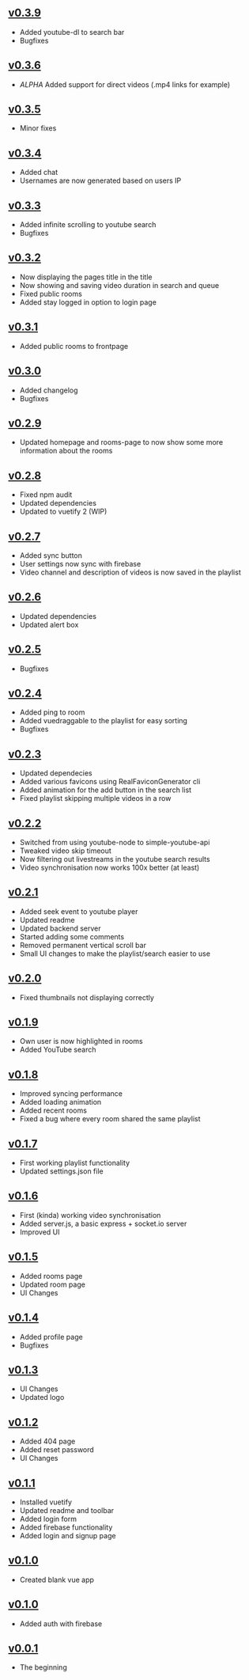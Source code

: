## [v0.3.9](https://github.com/Delivator/sync-video/commits/master)
- Added youtube-dl to search bar
- Bugfixes

## [v0.3.6](https://github.com/Delivator/sync-video/commit/a62b7bd7d87ce9ee15beaf8627fb0c08c3213d92)
- *ALPHA* Added support for direct videos (.mp4 links for example)
  
## [v0.3.5](https://github.com/Delivator/sync-video/commit/0b6f189e8f05fc71a9d8727152dc4fcd07240e44)
- Minor fixes

## [v0.3.4](https://github.com/Delivator/sync-video/commit/6a8d3732dc9462b1eea54dcbea368e9445ca794b)
- Added chat
- Usernames are now generated based on users IP

## [v0.3.3](https://github.com/Delivator/sync-video/commit/4990ddb08835020a3eb98057de505c784ed8cfee)
- Added infinite scrolling to youtube search
- Bugfixes

## [v0.3.2](https://github.com/Delivator/sync-video/commit/89c430ebd8950a31a9b31b522c4bb7d8a0c5589c)
- Now displaying the pages title in the title
- Now showing and saving video duration in search and queue
- Fixed public rooms
- Added stay logged in option to login page

## [v0.3.1](https://github.com/Delivator/sync-video/commit/6a62bd61f4ee891170a4d97d008d1b296f39614b)
- Added public rooms to frontpage

## [v0.3.0](https://github.com/Delivator/sync-video/commit/f0eb081d45fc072225cd30c0a57a4215366c0638)
- Added changelog
- Bugfixes

## [v0.2.9](https://github.com/Delivator/sync-video/commit/3e6e9f86d711f2649e9368497e66dd6937e6d9ed)
- Updated homepage and rooms-page to now show some more information about the rooms

## [v0.2.8](https://github.com/Delivator/sync-video/commit/ba96c54acc4f488a9035c9ea4fb060429935675f)
- Fixed npm audit
- Updated dependencies
- Updated to vuetify 2 (WIP)

## [v0.2.7](https://github.com/Delivator/sync-video/commit/d21accedc80c90156c0bcff65a7a21a19ab1a6fa)
- Added sync button
- User settings now sync with firebase
- Video channel and description of videos is now saved in the playlist


## [v0.2.6](https://github.com/Delivator/sync-video/commit/dc3bd4a0badb05b6afa4d2384fab5580dc748169)
- Updated dependencies
- Updated alert box

## [v0.2.5](https://github.com/Delivator/sync-video/commit/13526e94c43d3b2430824ba40b1ae36ef75d6a61)
- Bugfixes

## [v0.2.4](https://github.com/Delivator/sync-video/commit/5dd9dd777c459ec705c08e77a45245d39e68ba41)
- Added ping to room
- Added vuedraggable to the playlist for easy sorting
- Bugfixes

## [v0.2.3](https://github.com/Delivator/sync-video/commit/68041772b4d835548cf326458f6446b857b85e25)
- Updated dependecies
- Added various favicons using RealFaviconGenerator cli
- Added animation for the add button in the search list
- Fixed playlist skipping multiple videos in a row

## [v0.2.2](https://github.com/Delivator/sync-video/commit/9a083d422349f7671f883393765ef175bf37daf2)
- Switched from using youtube-node to simple-youtube-api
- Tweaked video skip timeout
- Now filtering out livestreams in the youtube search results
- Video synchronisation now works 100x better (at least)

## [v0.2.1](https://github.com/Delivator/sync-video/commit/545e49caab3d8937f5aeab72c70012121c303845)
- Added seek event to youtube player
- Updated readme
- Updated backend server
- Started adding some comments
- Removed permanent vertical scroll bar
- Small UI changes to make the playlist/search easier to use

## [v0.2.0](https://github.com/Delivator/sync-video/commit/82203716d61df8b38b6ea5af914c92970a6d116d)
- Fixed thumbnails not displaying correctly

## [v0.1.9](https://github.com/Delivator/sync-video/commit/168080b62a6fe00c837496ae8126e68fe660e012)
- Own user is now highlighted in rooms
- Added YouTube search

## [v0.1.8](https://github.com/Delivator/sync-video/commit/7728e64bfea297436a8c47262001dce6155bde04)
- Improved syncing performance
- Added loading animation
- Added recent rooms
- Fixed a bug where every room shared the same playlist

## [v0.1.7](https://github.com/Delivator/sync-video/commit/ad09e154537584006bfbd7d30bc4409c4d329076)
- First working playlist functionality
- Updated settings.json file

## [v0.1.6](https://github.com/Delivator/sync-video/commit/a93b10fa9980f6e3f5079724d1865b0239ca4ecd)
- First (kinda) working video synchronisation
- Added server.js, a basic express + socket.io server
- Improved UI

## [v0.1.5](https://github.com/Delivator/sync-video/commit/c7092b8e4e32a0813cbfc0053a0bb2f941a8fe2b)
- Added rooms page
- Updated room page
- UI Changes

## [v0.1.4](https://github.com/Delivator/sync-video/commit/3fcb4fa1b0000b2084943b6bba5740bf97808c7a)
- Added profile page
- Bugfixes

## [v0.1.3](https://github.com/Delivator/sync-video/commit/606f6220663d80dd640ddb46e823990cf8254daf)
- UI Changes
- Updated logo

## [v0.1.2](https://github.com/Delivator/sync-video/commit/5e6754a7c04ff941e7c1bd30cfbffdd51d921a82)
- Added 404 page
- Added reset password
- UI Changes

## [v0.1.1](https://github.com/Delivator/sync-video/commit/46cadfbece456e28b8be004c773c584aa78ffb84)
- Installed vuetify
- Updated readme and toolbar
- Added login form
- Added firebase functionality
- Added login and signup page

## [v0.1.0](https://github.com/Delivator/sync-video/commit/62d1a874119aea6825eec1e9700e2ac6af0d1c75)
- Created blank vue app

## [v0.1.0](https://github.com/Delivator/sync-video/commit/0fec50ce6e17152fb90802e54ac4483b1396668f)
- Added auth with firebase

## [v0.0.1](https://github.com/Delivator/sync-video/commit/0fec50ce6e17152fb90802e54ac4483b1396668f)
- The beginning